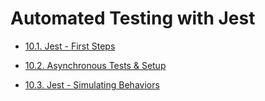 # Automated Testing with Jest

* [10.1. Jest - First Steps](https://github.com/RafaelAugustScherer/trybe-exercises/tree/main/01-web_development_fundamentals/block10-jest/day01-exercises)

* [10.2. Asynchronous Tests & Setup](https://github.com/RafaelAugustScherer/trybe-exercises/tree/main/01-web_development_fundamentals/block10-jest/day02-exercises)

* [10.3. Jest - Simulating Behaviors](https://github.com/RafaelAugustScherer/trybe-exercises/tree/main/01-web_development_fundamentals/block10-jest/day03-exercises)